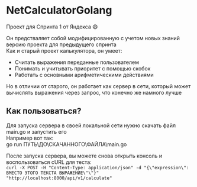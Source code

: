# NetCalculatorGolang
Проект для Спринта 1 от Яндекса :smile:

Он предстваляет собой модифицированную с учетом новых знаний версию проекта для предыдущего спринта  
Как и старый проект калькулятора, он умеет:
- Считать выражения переданные пользователем
- Понимать и учитывать приоритет с помощью скобок
- Работать с основными арифметическими действиями

Но в отличии от старого, он работает как сервер в сети, который может вычислять выражения через запрос, что конечно же намного лучше

## Как пользоваться?

Для запуска сервера в своей локальной сети нужно скачать файл main.go и запустить его  
Например вот так:  
go run ПУТЬ\ДО\СКАЧАННОГО\ФАЙЛА\main.go

После запуска сервера, вы можете снова открыть консоль и воспользоваться cURL для теста:  
```curl -X POST -H "Content-Type: application/json" -d "{\"expression\": ВМЕСТО ЭТОГО ТЕКСТА ВЫРАЖЕНИЕ\"\"}" "http://localhost:8000/api/v1/calculate"```